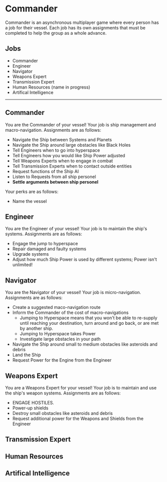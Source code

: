 Commander
======

Commander is an asynchronous multiplayer game where every person has a job for their vessel. Each job has its own assignments that must be completed to help the group as a whole advance.

## Jobs

- Commander
- Engineer
- Navigator
- Weapons Expert
- Transmission Expert
- Human Resources (name in progress)
- Artifical Intelligence

------

## Commander

You are the Commander of your vessel! Your job is ship management and macro-navigation. Assignments are as follows:
- Navigate the Ship between Systems and Planets
- Navigate the Ship around large obstacles like Black Holes
- Tell Engineers when to go into hyperspace
- Tell Engineers how you would like Ship Power adjusted
- Tell Weapons Experts when to engage in combat
- Tell Transmission Experts when to contact outside entities
- Request functions of the Ship AI
- Listen to Requests from all ship personel
- **Settle arguments between ship personel**

Your perks are as follows:
- Name the vessel
	
	
## Engineer

You are the Engineer of your vessel! Your job is to maintain the ship's systems. Assignments are as follows:
- Engage the jump to hyperspace
- Repair damaged and faulty systems
- Upgrade systems
- Adjust how much Ship Power is used by different systems; Power isn't unlimited!
	

## Navigator

You are the Navigator of your vessel! Your job is micro-navigation. Assignments are as follows:
- Create a suggested maco-navigation route
- Inform the Commander of the cost of macro-navigations
	- Jumping to Hyperspace means that you won't be able to re-supply until reaching your destination, turn around and go back, or are met by another ship.
	- Jumping to Hyperspace takes Power
	- Investigate large obstacles in your path
- Navigate the Ship around small to medium obstacles like asteroids and debris
- Land the Ship
- Request Power for the Engine from the Engineer


## Weapons Expert
You are a Weapons Expert for your vessel! Your job is to maintain and use the ship's weapon systems. Assignments are as follows:
- ENGAGE HOSTILES.
- Power-up shields
- Destroy small obstacles like asteroids and debris
- Request additional power for the Weapons and Shields from the Engineer
	

## Transmission Expert
## Human Resources
## Artifical Intelligence


























